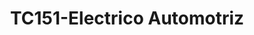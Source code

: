 ---
title: "TC151-Electrico Automotriz"
url: /san-raimundo/tc151-electrico-automotriz/
shop: Autowerkstatt
---